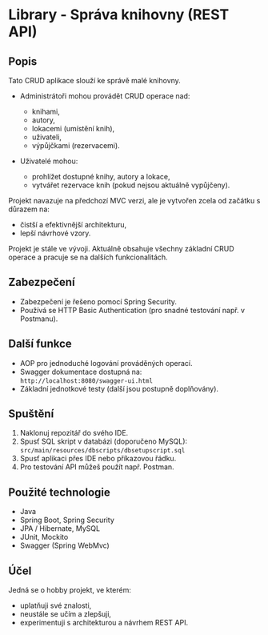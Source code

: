 # Library - Správa knihovny (REST API)

## Popis

Tato CRUD aplikace slouží ke správě malé knihovny.

- Administrátoři mohou provádět CRUD operace nad:
  - knihami,
  - autory,
  - lokacemi (umístění knih),
  - uživateli,
  - výpůjčkami (rezervacemi).

- Uživatelé mohou:
  - prohlížet dostupné knihy, autory a lokace,
  - vytvářet rezervace knih (pokud nejsou aktuálně vypůjčeny).

Projekt navazuje na předchozí MVC verzi, ale je vytvořen zcela od začátku s důrazem na:
- čistší a efektivnější architekturu,
- lepší návrhové vzory.

Projekt je stále ve vývoji. Aktuálně obsahuje všechny základní CRUD operace a pracuje se na dalších funkcionalitách.

## Zabezpečení

- Zabezpečení je řešeno pomocí Spring Security.
- Používá se HTTP Basic Authentication (pro snadné testování např. v Postmanu).

## Další funkce

- AOP pro jednoduché logování prováděných operací.
- Swagger dokumentace dostupná na:  
  `http://localhost:8080/swagger-ui.html`
- Základní jednotkové testy (další jsou postupně doplňovány).

## Spuštění

1. Naklonuj repozitář do svého IDE.
2. Spusť SQL skript v databázi (doporučeno MySQL):  
   `src/main/resources/dbscripts/dbsetupscript.sql`
3. Spusť aplikaci přes IDE nebo příkazovou řádku.
4. Pro testování API můžeš použít např. Postman.

## Použité technologie

- Java
- Spring Boot, Spring Security
- JPA / Hibernate, MySQL
- JUnit, Mockito
- Swagger (Spring WebMvc)

## Účel

Jedná se o hobby projekt, ve kterém:
- uplatňuji své znalosti,
- neustále se učím a zlepšuji,
- experimentuji s architekturou a návrhem REST API.
